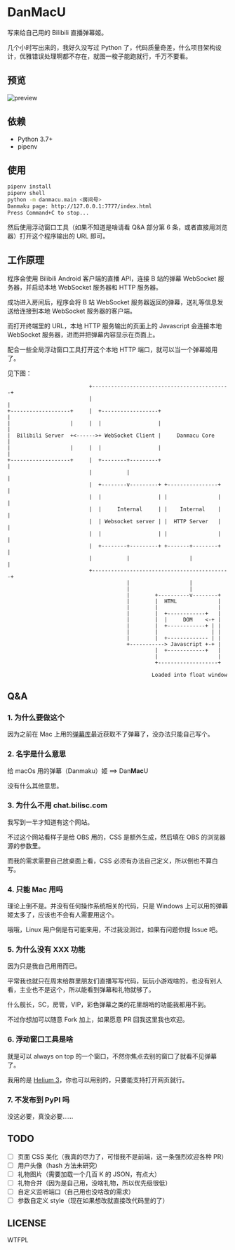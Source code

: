# DanMacU

写来给自己用的 Bilibili 直播弹幕姬。

几个小时写出来的，我好久没写过 Python 了，代码质量奇差，什么项目架构设计，优雅错误处理啊都不存在，就图一梭子能跑就行，千万不要看。

## 预览

![preview]

## 依赖

- Python 3.7+
- pipenv

## 使用

```bash
pipenv install
pipenv shell
python -m danmacu.main <房间号>
Danmaku page: http://127.0.0.1:7777/index.html
Press Command+C to stop...
```

然后使用浮动窗口工具（如果不知道是啥请看 Q&A 部分第 6 条，或者直接用浏览器）打开这个程序输出的 URL 即可。

## 工作原理

程序会使用 Bilibili Android 客户端的直播 API，连接 B 站的弹幕 WebSocket 服务器，并启动本地 WebSocket 服务器和 HTTP 服务器。

成功进入房间后，程序会将 B 站 WebSocket 服务器返回的弹幕，送礼等信息发送给连接到本地 WebSocket 服务器的客户端。

而打开终端里的 URL，本地 HTTP 服务输出的页面上的 Javascript 会连接本地 WebSocket 服务器，进而并把弹幕内容显示在页面上。

配合一些全局浮动窗口工具打开这个本地 HTTP 端口，就可以当一个弹幕姬用了。

见下图：

```text
                          +--------------------------------------------+
                          |                                            |
+-------------------+     |  +------------------+                      |
|                   |     |  |                  |                      |
|  Bilibili Server  +<------>+ WebSocket Client |     Danmacu Core     |
|                   |     |  |                  |                      |
+-------------------+     |  +--------+---------+                      |
                          |           |                                |
                          |  +--------v---------+ +----------------+   |
                          |  |                  | |                |   |
                          |  |     Internal     | |    Internal    |   |
                          |  | Websocket server | |  HTTP Server   |   |
                          |  |                  | |                |   |
                          |  +--------+---------+ +-------+--------+   |
                          |           |                   |            |
                          +--------------------------------------------+
                                      |                   |
                                      |                   |
                                      |        +----------v--------+
                                      |        |  HTML             |
                                      |        |                   |
                                      |        |  +------------+   |
                                      |        |  |     DOM    <-+ |
                                      |        |  +------------+ | |
                                      |        |                 | |
                                      |        |  +------------- | |
                                      +-----------> Javascript +-+ |
                                               |  +------------+   |
                                               |                   |
                                               +-------------------+

                                              Loaded into float window
```

## Q&A

### 1. 为什么要做这个

因为之前在 Mac 上用的[弹幕库][danmuku-homepage]最近获取不了弹幕了，没办法只能自己写个。

### 2. 名字是什么意思

给 macOs 用的弹幕（Danmaku）姬 ==> Dan**Mac**U

没有什么其他意思。

### 3. 为什么不用 chat.bilisc.com

我写到一半才知道有这个网站。

不过这个网站看样子是给 OBS 用的，CSS 是额外生成，然后填在 OBS 的浏览器源的参数里。

而我的需求需要自己放桌面上看，CSS 必须有办法自己定义，所以倒也不算白写。

### 4. 只能 Mac 用吗

理论上倒不是。并没有任何操作系统相关的代码，只是 Windows 上可以用的弹幕姬太多了，应该也不会有人需要用这个。

哦哦，Linux 用户倒是有可能来用，不过我没测过，如果有问题你提 Issue 吧。

### 5. 为什么没有 XXX 功能

因为只是我自己用用而已。

平常我也就只在周末给群里朋友们直播写写代码，玩玩小游戏啥的，也没有别人看，主业也不是这个，所以能看到弹幕和礼物就够了。

什么舰长，SC，房管，VIP，彩色弹幕之类的花里胡哨的功能我都用不到。

不过你想加可以随意 Fork 加上，如果愿意 PR 回我这里我也欢迎。

### 6. 浮动窗口工具是啥

就是可以 always on top 的一个窗口，不然你焦点去别的窗口了就看不见弹幕了。

我用的是 [Helium 3][helium3-github]，你也可以用别的，只要能支持打开网页就行。

### 7. 不发布到 PyPI 吗

没这必要，真没必要……

## TODO

- [ ] 页面 CSS 美化（我真的尽力了，可惜我不是前端，这一条强烈欢迎各种 PR）
- [ ] 用户头像（hash 方法未研究）
- [ ] 礼物图片（需要加载一个几百 K 的 JSON，有点大）
- [ ] 礼物合并（因为是自己用，没啥礼物，所以优先级很低）
- [ ] 自定义监听端口（自己用也没啥改的需求）
- [ ] 参数自定义 style（现在如果想改就直接改代码里的了）

## LICENSE

WTFPL

[preview]: https://rikka.7sdre.am/files/a3412e57-c1f2-4de6-90c5-afc0b75166bb.png
[danmuku-homepage]: https://www.danmaku.live/
[helium3-github]: https://github.com/slashlos/Helium
